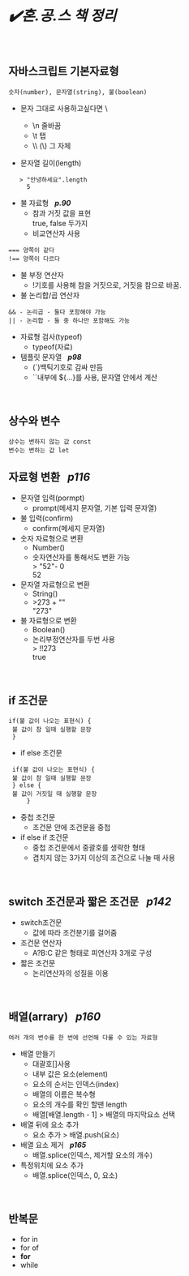 # ***✔️혼.공.스 책 정리***
<br>   
   
## 자바스크립트 기본자료형
    숫자(number), 문자열(string), 불(boolean)   
 * 문자 그대로 사용하고싶다면 \   
   + \n 줄바꿈
   + \t 탭
   + \\\ (\\) 그 자체

 * 문자열 길이(length)
```
   > "안녕하세요".length   
     5
```

 * 불 자료형 &nbsp; ***p.90***
   + 참과 거짓 값을 표현   
     true, false 두가지
   + 비교연산자 사용
```
=== 양쪽이 같다
!== 양쪽이 다르다
```   
 * 불 부정 연산자
   + !기호를 사용해 참을 거짓으로, 거짓을 참으로 바꿈.
 * 불 논리합/곱 연산자
```
&& - 논리곱 - 둘다 포함해야 가능
|| - 논리합 - 둘 중 하나만 포함해도 가능
```
 * 자료형 검사(typeof)
   + typeof(자료)
 * 템플릿 문자열  &nbsp;  ***p98***
   + (`)백틱기호로 감싸 만듬
   + ``내부에 ${...}를 사용, 문자열 안에서 계산   

<br>

## 상수와 변수
    상수는 변하지 않는 값 const
    변수는 변하는 값 let   

## 자료형 변환 &nbsp; ***p116***
 * 문자열 입력(pormpt)
   + prompt(메세지 문자열, 기본 입력 문자열)
 * 불 입력(confirm)
   + confirm(메세지 문자열)
 * 숫자 자료형으로 변환
   + Number()
   + 숫자연산자를 통해서도 변환 가능   
     \> "52"- 0   
         52
 * 문자열 자료형으로 변환
   + String()
   + \>273 + ""   
      "273"
 * 불 자료형으로 변환
   + Boolean()
   + 논리부정연산자를 두번 사용   
    \> !!273   
      true

<br>

## if 조건문
    if(불 값이 나오는 표현식) {
     불 값이 참 일때 실행할 문장
     }
 * if else 조건문
```
 if(불 값이 나오는 표현식) {
 불 값이 참 일때 실행할 문장
 } else {
 불 값이 거짓일 때 실행할 문장
     }
```
 * 중첩 조건문
   + 조건문 안에 조건문을 중첩
 * if else if 조건문
   + 중첩 조건문에서 중괄호를 생략한 형태   
   + 겹치지 않는 3가지 이상의 조건으로 나눌 때 사용
<br>   

## switch 조건문과 짧은 조건문  &nbsp; ***p142***
 * switch조건문
   + 값에 따라 조건분기를 걸어줌
 * 조건문 연산자
   + A?B:C 같은 형태로 피연산자 3개로 구성
 * 짧은 조건문
   + 논리연산자의 성질을 이용
<br>   

## 배열(arrary) &nbsp; ***p160***
    여러 개의 변수를 한 번에 선언해 다룰 수 있는 자료형      
    
 * 배열 만들기   
   + 대괄호[]사용   
   + 내부 값은 요소(element)   
   + 요소의 순서는 인덱스(index)
   + 배열의 이름은 복수형
   + 요소의 개수를 확인 할땐 length
   + 배열[배열.length - 1] > 배열의 마지막요소 선택
 * 배열 뒤에 요소 추가
   + 요소 추가 > 배열.push(요소)
 * 배열 요소 제거  &nbsp; ***p165***
   + 배열.splice(인덱스, 제거할 요소의 개수)
 * 특정위치에 요소 추가
   + 배열.splice(인덱스, 0, 요소) 
<br>
   
## 반복문
 * for in
 * for of
 * **for**
 * while
